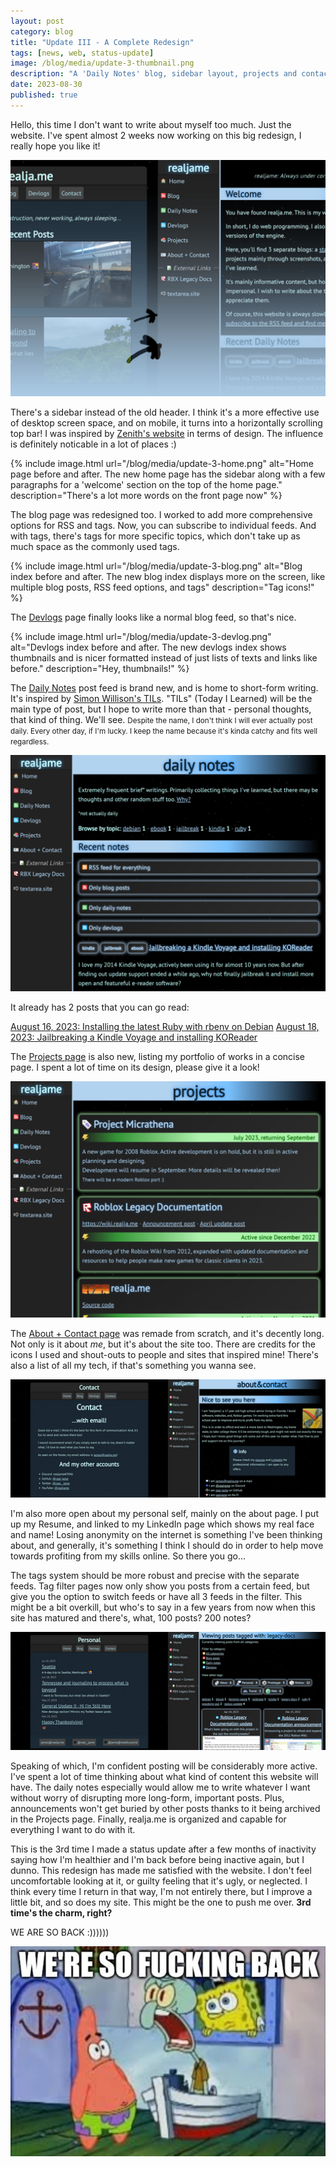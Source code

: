 ```yaml
---
layout: post
category: blog
title: "Update III - A Complete Redesign"
tags: [news, web, status-update]
image: /blog/media/update-3-thumbnail.png
description: "A 'Daily Notes' blog, sidebar layout, projects and contacts page, and total rework of the rest of the site too."
date: 2023-08-30
published: true
---
```

Hello, this time I don't want to write about myself too much. Just the website. I've spent almost 2 weeks now working on this big redesign, I really hope you like it!

![Half of the old realja.me design and half of the new one side by side, fading into the bluish-white accent color to the bottom of the image. There are some dragonfly-looking arrows cut into the gradient.](/blog/media/update-3-thumbnail.png)

There's a sidebar instead of the old header. I think it's a more effective use of desktop screen space, and on mobile, it turns into a horizontally scrolling top bar! I was inspired by [Zenith's website](https://zencorner.xyz) in terms of design. The influence is definitely noticable in a lot of places :)

{% include image.html url="/blog/media/update-3-home.png" alt="Home page before and after. The new home page has the sidebar along with a few paragraphs for a 'welcome' section on the top of the home page." description="There's a lot more words on the front page now" %}

The blog page was redesigned too. I worked to add more comprehensive options for RSS and tags. Now, you can subscribe to individual feeds. And with tags, there's tags for more specific topics, which don't take up as much space as the commonly used tags.

{% include image.html url="/blog/media/update-3-blog.png" alt="Blog index before and after. The new blog index displays more on the screen, like multiple blog posts, RSS feed options, and tags" description="Tag icons!" %}

The [Devlogs](/devlogs) page finally looks like a normal blog feed, so that's nice.

{% include image.html url="/blog/media/update-3-devlog.png" alt="Devlogs index before and after. The new devlogs index shows thumbnails and is nicer formatted instead of just lists of texts and links like before." description="Hey, thumbnails!" %}

The [Daily Notes](/dailynote) post feed is brand new, and is home to short-form writing. It's inspired by [Simon Willison's TILs](https://til.simonwillison.net). "TILs" (Today I Learned) will be the main type of post, but I hope to write more than that - personal thoughts, that kind of thing. We'll see. <small>Despite the name, I don't think I will ever actually post daily. Every other day, if I'm lucky. I keep the name because it's kinda catchy and fits well regardless.</small>

![The Daily Notes index page, featuring a brief explanation paragraph, tag filter and RSS options, and the list of recent notes.](/blog/media/update-3-dailynote.png)

It already has 2 posts that you can go read:

[August 16, 2023: Installing the latest Ruby with rbenv on Debian](/dailynote/ruby-debian.html)
[August 18, 2023: Jailbreaking a Kindle Voyage and installing KOReader](/dailynote/kindle-jailbreak.html)

The [Projects page](/projects) is also new, listing my portfolio of works in a concise page. I spent a lot of time on its design, please give it a look!

![The projects page.](/blog/media/update-3-projects.png)

The [About + Contact page](/contact) was remade from scratch, and it's decently long. Not only is it about *me*, but it's about the site too. There are credits for the icons I used and shout-outs to people and sites that inspired mine! There's also a list of all my tech, if that's something you wanna see.

![](/blog/media/update-3-contact.png)

I'm also more open about my personal self, mainly on the about page. I put up my Resume, and linked to my LinkedIn page which shows my real face and name! Losing anonymity on the internet is something I've been thinking about, and generally, it's something I think I should do in order to help move towards profiting from my skills online. So there you go...

The tags system should be more robust and precise with the separate feeds. Tag filter pages now only show you posts from a certain feed, but give you the option to switch feeds or have all 3 feeds in the filter. This might be a bit overkill, but who's to say in a few years from now when this site has matured and there's, what, 100 posts? 200 notes?

![](/blog/media/update-3-tag.png)

Speaking of which, I'm confident posting will be considerably more active. I've spent a lot of time thinking about what kind of content this website will have. The daily notes especially would allow me to write whatever I want without worry of disrupting more long-form, important posts. Plus, announcements won't get buried by other posts thanks to it being archived in the Projects page. Finally, realja.me is organized and capable for everything I want to do with it.

This is the 3rd time I made a status update after a few months of inactivity saying how I'm healthier and I'm back before being inactive again, but I dunno. This redesign has made me satisfied with the website. I don't feel uncomfortable looking at it, or guilty feeling that it's ugly, or neglected. I think every time I return in that way, I'm not entirely there, but I improve a little bit, and so does my site. This might be the one to push me over. **3rd time's the charm, right?**

WE ARE SO BACK :))))))

![Squidward shouting "WE'RE SO BACK" in front of SpongeBob and Patrick](/blog/media/wearesoback.jpg)
